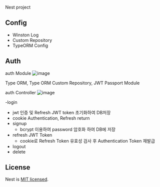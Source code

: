Nest project

## Config
- Winston Log
- Custom Repository
- TypeORM Config

## Auth
auth Module
![image](https://user-images.githubusercontent.com/80230648/192722202-41f24265-8eb0-4dd9-81d6-6762c6b8fdc6.png)

Type ORM, Type ORM Custom Repository, JWT Passport Module

auth Controller
![image](https://user-images.githubusercontent.com/80230648/192722881-939fe6f8-6289-4e21-b173-51663e306853.png)

-login
  - jwt 인증 및 Refresh JWT token 초기화하여 DB저장
  - cookie Authentication, Refresh return
- signup
  - bcrypt 이용하여 password 암호화 하여 DB에 저장
- refresh JWT Token
  - cookie로 Refresh Token 유효성 검사 후 Authentication Token 재발급
- logout
- delete

## License

Nest is [MIT licensed](LICENSE).
